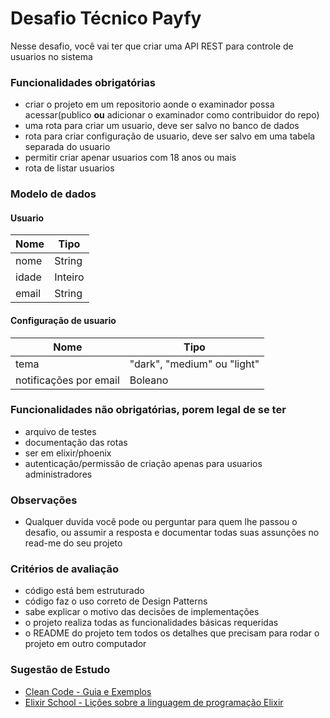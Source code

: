 # Desafio Técnico Payfy
Nesse desafio, você vai ter que criar uma API REST para controle de usuarios no sistema

### Funcionalidades obrigatórias
* criar o projeto em um repositorio aonde o examinador possa acessar(publico **ou** adicionar o examinador como contribuidor do repo)
* uma rota para criar um usuario, deve ser salvo no banco de dados
* rota para criar configuração de usuario, deve ser salvo em uma tabela separada do usuario
* permitir criar apenar usuarios com 18 anos ou mais
* rota de listar usuarios

### Modelo de dados
#### Usuario
| Nome | Tipo |
|----|-----|
|nome| String|
|idade| Inteiro|
|email| String|


#### Configuração de usuario
| Nome | Tipo |
|----|-----|
|tema| "dark", "medium" ou "light"|
|notificações por email| Boleano|


### Funcionalidades não obrigatórias, porem legal de se ter
* arquivo de testes
* documentação das rotas
* ser em elixir/phoenix
* autenticação/permissão de criação apenas para usuarios administradores

### Observações
* Qualquer duvida você pode ou perguntar para quem lhe passou o desafio, ou assumir a resposta e documentar todas suas assunções no read-me do seu projeto

### Critérios de avaliação
* código está bem estruturado
* código faz o uso correto de Design Patterns
* sabe explicar o motivo das decisões de implementações
* o projeto realiza todas as funcionalidades básicas requeridas
* o README do projeto tem todos os detalhes que precisam para rodar o projeto em outro computador

### Sugestão de Estudo
* [Clean Code - Guia e Exemplos](https://balta.io/artigos/clean-code)
* [Elixir School - Lições sobre a linguagem de programação Elixir](https://elixirschool.com/pt/)

